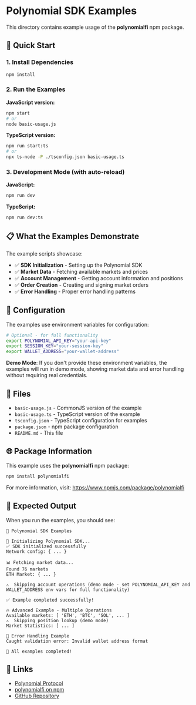 # Polynomial SDK Examples

This directory contains example usage of the **polynomialfi** npm package.

## 🚀 Quick Start

### 1. Install Dependencies

```bash
npm install
```

### 2. Run the Examples

**JavaScript version:**

```bash
npm start
# or
node basic-usage.js
```

**TypeScript version:**

```bash
npm run start:ts
# or
npx ts-node -P ./tsconfig.json basic-usage.ts
```

### 3. Development Mode (with auto-reload)

**JavaScript:**

```bash
npm run dev
```

**TypeScript:**

```bash
npm run dev:ts
```

## 📋 What the Examples Demonstrate

The example scripts showcase:

- ✅ **SDK Initialization** - Setting up the Polynomial SDK
- ✅ **Market Data** - Fetching available markets and prices
- ✅ **Account Management** - Getting account information and positions
- ✅ **Order Creation** - Creating and signing market orders
- ✅ **Error Handling** - Proper error handling patterns

## 🔧 Configuration

The examples use environment variables for configuration:

```bash
# Optional - for full functionality
export POLYNOMIAL_API_KEY="your-api-key"
export SESSION_KEY="your-session-key"
export WALLET_ADDRESS="your-wallet-address"
```

**Demo Mode**: If you don't provide these environment variables, the examples will run in demo mode, showing market data and error handling without requiring real credentials.

## 📁 Files

- `basic-usage.js` - CommonJS version of the example
- `basic-usage.ts` - TypeScript version of the example
- `tsconfig.json` - TypeScript configuration for examples
- `package.json` - npm package configuration
- `README.md` - This file

## 🌐 Package Information

This example uses the **polynomialfi** npm package:

```bash
npm install polynomialfi
```

For more information, visit: https://www.npmjs.com/package/polynomialfi

## 🎯 Expected Output

When you run the examples, you should see:

```
🎯 Polynomial SDK Examples

🚀 Initializing Polynomial SDK...
✅ SDK initialized successfully
Network config: { ... }

📊 Fetching market data...
Found 76 markets
ETH Market: { ... }

⚠️  Skipping account operations (demo mode - set POLYNOMIAL_API_KEY and WALLET_ADDRESS env vars for full functionality)

✅ Example completed successfully!

🔥 Advanced Example - Multiple Operations
Available markets: [ 'ETH', 'BTC', 'SOL', ... ]
⚠️  Skipping position lookup (demo mode)
Market Statistics: [ ... ]

🚨 Error Handling Example
Caught validation error: Invalid wallet address format

🎉 All examples completed!
```

## 🔗 Links

- [Polynomial Protocol](https://polynomial.fi)
- [polynomialfi on npm](https://www.npmjs.com/package/polynomialfi)
- [GitHub Repository](https://github.com/polynomial-protocol/polynomial-sdk)

